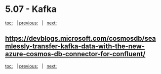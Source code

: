 # 5.07 - Kafka

[toc:](June_2021.md) &nbsp; | [previous:](5_06_applications.md) &nbsp; | &nbsp; [next:](5_08_powerbi.md)


## https://devblogs.microsoft.com/cosmosdb/seamlessly-transfer-kafka-data-with-the-new-azure-cosmos-db-connector-for-confluent/





[toc:](June_2021.md) &nbsp; | [previous:](5_06_applications.md) &nbsp; | &nbsp; [next:](5_08_powerbi.md)